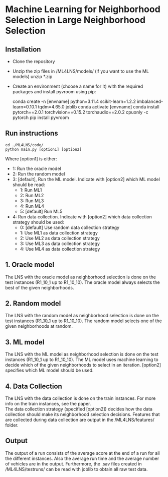 # Machine Learning for Neighborhood Selection in Large Neighborhood Selection

## Installation
- Clone the repository
- Unzip the zip files in /ML4LNS/models/ (if you want to use the ML models)
    unzip \*.zip
- Create an environment (choose a name for it) with the required packages and install pyvroom using pip:


    conda create -n [envname] python=3.11.4 scikit-learn=1.2.2 imbalanced-learn=0.10.1 tqdm=4.65.0 joblib
    conda activate [envname]
    conda install pytorch==2.0.1 torchvision==0.15.2 torchaudio==2.0.2 cpuonly -c pytorch
    pip install pyvroom

## Run instructions 
    cd ./ML4LNS/code/
    python main.py [option1] [option2]
Where [option1] is either:
* 1: Run the oracle model
* 2: Run the random model
* 3: [default], Run the ML model. Indicate with [option2] which ML model should be read:
    * 1: Run ML1
    * 2: Run ML2
    * 3: Run ML3
    * 4: Run ML4
    * 5: [default] Run ML5 
* 4: Run data collection. Indicate with [option2] which data collection strategy should be used:
    * 0: [default] Use random data collection strategy 
    * 1: Use ML1 as data collection strategy
    * 2: Use ML2 as data collection strategy
    * 3: Use ML3 as data collection strategy
    * 4: Use ML4 as data collection strategy

## 1. Oracle model
The LNS with the oracle model as neighborhood selection is done on the test instances (R1_10_1 up to R1_10_10). 
The oracle model always selects the best of the given neighborhoods. 

## 2. Random model
The LNS with the random model as neighborhood selection is done on the test instances (R1_10_1 up to R1_10_10). 
The random model selects one of the given neighborhoods at random.

## 3. ML model
The LNS with the ML model as neighborhood selection is done on the test instances (R1_10_1 up to R1_10_10). 
The ML model uses machine learning to decide which of the given neighborhoods to select in an iteration.
[option2] specifies which ML model should be used.

## 4. Data Collection
The LNS with the data collection is done on the train instances.
For more info on the train instances, see the paper.  
The data collection strategy (specified [option2]) decides how the data collection should make its neighborhood selection decisions.
Features that are collected during data collection are output in the /ML4LNS/features/ folder. 

## Output
The output of a run consists of the average score at the end of a run for all the different instances. 
Also the average run time and the average number of vehicles are in the output.
Furthermore, the .sav files created in /ML4LNS/testruns/ can be read with joblib to obtain all raw test data.
